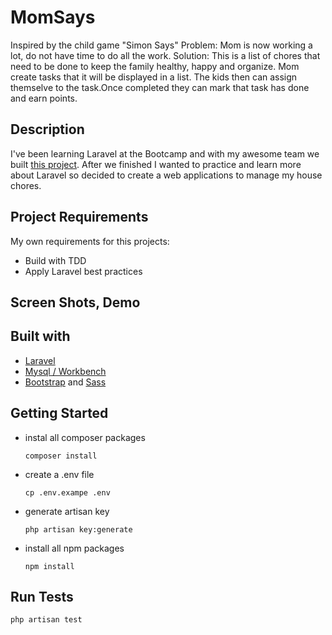 # MomSays
Inspired by the child game "Simon Says"
Problem: Mom is now working a lot, do not have time to do all the work. 
Solution: This is a list of chores that need to be done to keep the family healthy, happy and organize.
Mom create tasks that it will be displayed in a list. The kids then can assign themselve to the task.Once completed they can mark that task has done and earn points. 

## Description

I've been learning Laravel at the Bootcamp and with my awesome team we built [this project](https://github.com/TeamEchoo/MeetEcho). 
After we finished I wanted to practice and learn more about Laravel so decided to create a web applications to manage my house chores.

## Project Requirements
My own requirements for this projects:

- Build with TDD
- Apply Laravel best practices


## Screen Shots, Demo


## Built with

- [Laravel](https://laravel.com/)
- [Mysql / Workbench](https://www.mysql.com/products/workbench/)
- [Bootstrap](https://getbootstrap.com/) and [Sass](https://sass-lang.com/)

## Getting Started

- instal all composer packages

    ```
    composer install
    ```

- create a .env file

    ```
    cp .env.exampe .env 
    ```

- generate artisan key

    ```
    php artisan key:generate
    ```

- install all npm packages

    ```
    npm install
    ```


## Run Tests

```
php artisan test
```
